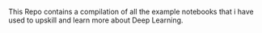 This Repo contains a compilation of all the example notebooks that i have used to upskill and learn more about Deep Learning.

